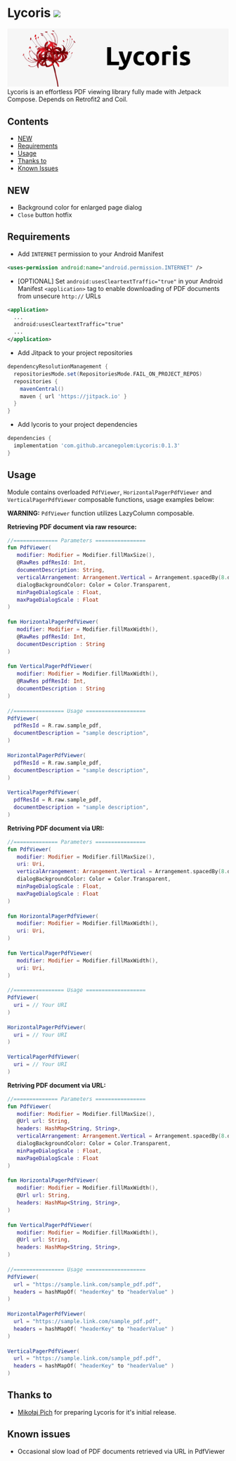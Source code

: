 # Lycoris [![](https://jitpack.io/v/arcanegolem/Lycoris.svg)](https://jitpack.io/#arcanegolem/Lycoris)
![Lycoris Header](https://github.com/arcanegolem/Lycoris/blob/master/images/header.jpg)
Lycoris is an effortless PDF viewing library fully made with Jetpack Compose. Depends on Retrofit2 and Coil.

## Contents
* [NEW](#NEW)
* [Requirements](#Requirements)
* [Usage](#Usage)
* [Thanks to](#Thanks-to)
* [Known Issues](#Known-issues)

## NEW
* Background color for enlarged page dialog
* `Close` button hotfix

## Requirements
- Add `INTERNET` permission to your Android Manifest
```xml
<uses-permission android:name="android.permission.INTERNET" />
```

- [OPTIONAL] Set `android:usesCleartextTraffic="true"` in your Android Manifest `<application>` tag to enable downloading of PDF documents from unsecure `http://` URLs
```xml
<application>
  ...
  android:usesCleartextTraffic="true"
  ...
</application>
```

- Add Jitpack to your project repositories
```gradle
dependencyResolutionManagement {
  repositoriesMode.set(RepositoriesMode.FAIL_ON_PROJECT_REPOS)
  repositories {
    mavenCentral()
    maven { url 'https://jitpack.io' }
  }
}
```

- Add lycoris to your project dependencies
```gradle
dependencies {
  implementation 'com.github.arcanegolem:Lycoris:0.1.3'
}
```

## Usage
Module contains overloaded `PdfViewer`, `HorizontalPagerPdfViewer` and `VerticalPagerPdfViewer` composable functions, usage examples below:

**WARNING:** `PdfViewer` function utilizes LazyColumn composable.

**Retrieving PDF document via raw resource:**
```kotlin
//============== Parameters ================
fun PdfViewer(
   modifier: Modifier = Modifier.fillMaxSize(),
   @RawRes pdfResId: Int,
   documentDescription: String,
   verticalArrangement: Arrangement.Vertical = Arrangement.spacedBy(8.dp)
   dialogBackgroundColor: Color = Color.Transparent,
   minPageDialogScale : Float,
   maxPageDialogScale : Float
)

fun HorizontalPagerPdfViewer(
   modifier: Modifier = Modifier.fillMaxWidth(),
   @RawRes pdfResId: Int,
   documentDescription : String
)

fun VerticalPagerPdfViewer(
   modifier: Modifier = Modifier.fillMaxWidth(),
   @RawRes pdfResId: Int,
   documentDescription : String
)

//================ Usage ===================
PdfViewer(
  pdfResId = R.raw.sample_pdf, 
  documentDescription = "sample description",
)

HorizontalPagerPdfViewer(
  pdfResId = R.raw.sample_pdf, 
  documentDescription = "sample description",
)

VerticalPagerPdfViewer(
  pdfResId = R.raw.sample_pdf, 
  documentDescription = "sample description",
)
```

**Retriving PDF document via URI:**
```kotlin
//============== Parameters ================
fun PdfViewer(
   modifier: Modifier = Modifier.fillMaxSize(),
   uri: Uri,
   verticalArrangement: Arrangement.Vertical = Arrangement.spacedBy(8.dp)
   dialogBackgroundColor: Color = Color.Transparent,
   minPageDialogScale : Float,
   maxPageDialogScale : Float
)

fun HorizontalPagerPdfViewer(
   modifier: Modifier = Modifier.fillMaxWidth(),
   uri: Uri,
)

fun VerticalPagerPdfViewer(
   modifier: Modifier = Modifier.fillMaxWidth(),
   uri: Uri,
)

//================ Usage ===================
PdfViewer(
  uri = // Your URI
)

HorizontalPagerPdfViewer(
  uri = // Your URI
)

VerticalPagerPdfViewer(
  uri = // Your URI
)
```

**Retriving PDF document via URL:**
```kotlin
//============== Parameters ================
fun PdfViewer(
   modifier: Modifier = Modifier.fillMaxSize(),
   @Url url: String,
   headers: HashMap<String, String>,
   verticalArrangement: Arrangement.Vertical = Arrangement.spacedBy(8.dp)
   dialogBackgroundColor: Color = Color.Transparent,
   minPageDialogScale : Float,
   maxPageDialogScale : Float
)

fun HorizontalPagerPdfViewer(
   modifier: Modifier = Modifier.fillMaxWidth(),
   @Url url: String,
   headers: HashMap<String, String>,
)

fun VerticalPagerPdfViewer(
   modifier: Modifier = Modifier.fillMaxWidth(),
   @Url url: String,
   headers: HashMap<String, String>,
)

//================ Usage ===================
PdfViewer(
  url = "https://sample.link.com/sample_pdf.pdf",
  headers = hashMapOf( "headerKey" to "headerValue" )
)

HorizontalPagerPdfViewer(
  url = "https://sample.link.com/sample_pdf.pdf",
  headers = hashMapOf( "headerKey" to "headerValue" )
)

VerticalPagerPdfViewer(
  url = "https://sample.link.com/sample_pdf.pdf",
  headers = hashMapOf( "headerKey" to "headerValue" )
)
```

## Thanks to
- [Mikołaj Pich](https://github.com/mklkj) for preparing Lycoris for it's initial release.

## Known issues
- Occasional slow load of PDF documents retrieved via URL in PdfViewer
